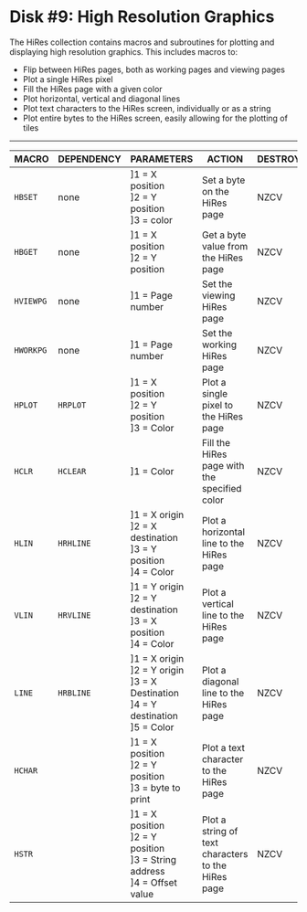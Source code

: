 # Disk #9: High Resolution Graphics



The HiRes collection contains macros and subroutines for plotting and displaying high resolution graphics. This includes macros to:

- Flip between HiRes pages, both as working pages and viewing pages
- Plot a single HiRes pixel
- Fill the HiRes page with a given color
- Plot horizontal, vertical and diagonal lines
- Plot text characters to the HiRes screen, individually or as a string
- Plot entire bytes to the HiRes screen, easily allowing for the plotting of tiles



---





| MACRO     | DEPENDENCY | PARAMETERS                                                   | ACTION                                             | DESTROYS | CYCLES | BYTES |
| --------- | ---------- | ------------------------------------------------------------ | -------------------------------------------------- | -------- | ------ | ----- |
| `HBSET`   | none       | ]1 = X position<br />]2 = Y position<br />]3 = color         | Set a byte on the HiRes page                       | NZCV     | 54     | 37    |
| `HBGET`   | none       | ]1 = X position<br />]2 = Y position                         | Get a byte value from the HiRes page               | NZCV     | 49     | 30    |
| `HVIEWPG` | none       | ]1 = Page number                                             | Set the viewing HiRes page                         | NZCV     | 19     | 14    |
| `HWORKPG` | none       | ]1 = Page number                                             | Set the working HiRes page                         | NZCV     | 27     | 20    |
| `HPLOT`   | `HRPLOT`   | ]1 = X position<br />]2 = Y position<br />]3 = Color         | Plot a single pixel to the HiRes page              | NZCV     | 348+   | 14    |
| `HCLR`    | `HCLEAR`   | ]1 = Color                                                   | Fill the HiRes page with the specified color       | NZCV     | 96+    | 5     |
| `HLIN`    | `HRHLINE`  | ]1 = X origin<br />]2 = X destination<br />]3 = Y position<br />]4 = Color | Plot a horizontal line to the HiRes page           | NZCV     | 494+   | 34    |
| `VLIN`    | `HRVLINE`  | ]1 = Y origin<br />]2 = Y destination<br />]3 = X position<br />]4 = Color | Plot a vertical line to the HiRes page             | NZCV     | 449+   | 30    |
| `LINE`    | `HRBLINE`  | ]1 = X origin<br />]2 = Y origin<br />]3 = X Destination<br />]4 = Y destination<br />]5 = Color | Plot a diagonal line to the HiRes page             | NZCV     | 825+   | 42    |
| `HCHAR`   |            | ]1 = X position<br />]2 = Y position<br />]3 = byte to print | Plot a text character to the HiRes page            | NZCV     | 432+   | 296   |
| `HSTR`    |            | ]1 = X position<br />]2 = Y position<br />]3 = String address<br />]4 = Offset value | Plot a string of text characters to the HiRes page | NZCV     | 767+   | 37    |

